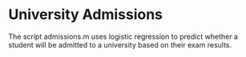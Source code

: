 # University Admissions

The script admissions.m uses logistic regression to predict whether a student will be admitted to a university based on their exam results.
